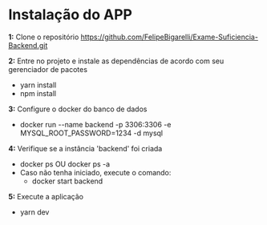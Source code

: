 # Instalação do APP
**1:** Clone o repositório https://github.com/FelipeBigarelli/Exame-Suficiencia-Backend.git

**2:** Entre no projeto e instale as dependências de acordo com seu gerenciador de pacotes
  - yarn install
  - npm install

**3:** Configure o docker do banco de dados
  - docker run --name backend -p 3306:3306 -e MYSQL_ROOT_PASSWORD=1234 -d mysql

**4:** Verifique se a instância 'backend' foi criada
  - docker ps OU docker ps -a
  - Caso não tenha iniciado, execute o comando:
    - docker start backend

**5:** Execute a aplicação
  - yarn dev
